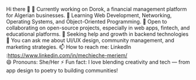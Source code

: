 Hi there 👋
🔭 Currently working on Dorok, a financial management platform for Algerian businesses.
🌱 Learning Web Development, Networking, Operating Systems, and Object-Oriented Programming.
👯 Open to collaborating on open-source projects, especially in web apps, fintech, and educational platforms.
🤔 Seeking help and growth in backend technologies 
💬 You can ask me about UI/UX design, community management, and marketing strategies.
📫 How to reach me: LinkedIn :https://www.linkedin.com/in/mechieche-meriem/    
😄 Pronouns: She/Her
⚡ Fun fact: I love blending creativity and tech — from app design to poetry to building communities!
